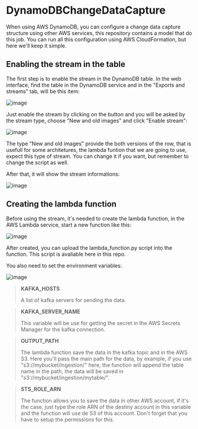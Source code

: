 # DynamoDBChangeDataCapture

When using AWS DynamoDB, you can configure a change data capture structure using other AWS services, this repository contains a model that do this job. You can run all this configuration using AWS CloudFormation, but here we'll keep it simple.

## Enabling the stream in the table

The first step is to enable the stream in the DynamoDB table. In the web interface, find the table in the DynamoDB service and in the "Exports and streams" tab, will be this item:

![image](https://user-images.githubusercontent.com/68759905/207456880-342ea725-bc21-4b57-b61c-d5fe605192c1.png)

Just enable the stream by clicking on the button and you will be asked by the stream type, choose "New and old images" and click "Enable stream":

![image](https://user-images.githubusercontent.com/68759905/207457693-f10c8100-1d70-44aa-85c1-bdebffb5fead.png)

The type "New and old images" provide the both versions of the row, that is usefull for some architetures, the lambda funtion that we are going to use, expect this type of stream. You can change it if you want, but remember to change the script as well.

After that, it will show the stream informations:

![image](https://user-images.githubusercontent.com/68759905/207458048-055fb4b3-feaf-4410-9513-79994caca309.png)

## Creating the lambda function

Before using the stream, it's needed to create the lambda function, in the AWS Lambda service, start a new function like this:

![image](https://user-images.githubusercontent.com/68759905/207459846-f242084e-e774-4e39-b625-ea839fb35d2e.png)

After created, you can upload the lambda_function.py script into the function. This script is avaliable here in this repo.

You also need to set the environment variables:

![image](https://user-images.githubusercontent.com/68759905/207466526-371ddf2a-5be5-4979-abd3-b87bcb4aafd2.png)

> **KAFKA_HOSTS**
> 
> A list of kafka servers for sending the data.

> **KAFKA_SERVER_NAME**
> 
> This variable will be use for getting the secret in the AWS Secrets Manager for the kafka connection.

> **OUTPUT_PATH**
> 
> The lambda function save the data in the kafka topic and in the AWS S3. Here you'll pass the main path for the data, by example, if you use "s3://mybucket/ingestion/" here, the function will append the table name in the path, the data will be saved in "s3://mybucket/ingestion/mytable/".

> **STS_ROLE_ARN**
> 
> The function allows you to save the data in other AWS account, if it's the case, just type the role ARN of the destiny account in this variable and the function will use de S3 of this account. Don't forget that you have to setup the permissions for this.


